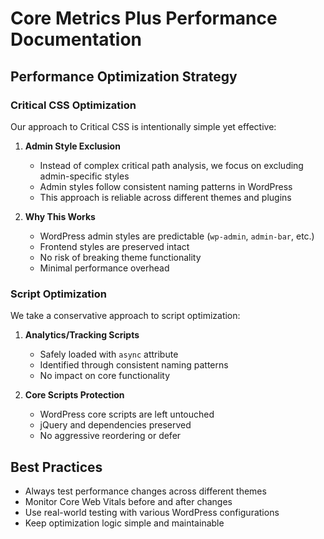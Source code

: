 # Core Metrics Plus Performance Documentation

## Performance Optimization Strategy

### Critical CSS Optimization
Our approach to Critical CSS is intentionally simple yet effective:

1. **Admin Style Exclusion**
   - Instead of complex critical path analysis, we focus on excluding admin-specific styles
   - Admin styles follow consistent naming patterns in WordPress
   - This approach is reliable across different themes and plugins

2. **Why This Works**
   - WordPress admin styles are predictable (`wp-admin`, `admin-bar`, etc.)
   - Frontend styles are preserved intact
   - No risk of breaking theme functionality
   - Minimal performance overhead

### Script Optimization
We take a conservative approach to script optimization:

1. **Analytics/Tracking Scripts**
   - Safely loaded with `async` attribute
   - Identified through consistent naming patterns
   - No impact on core functionality

2. **Core Scripts Protection**
   - WordPress core scripts are left untouched
   - jQuery and dependencies preserved
   - No aggressive reordering or defer

## Best Practices
- Always test performance changes across different themes
- Monitor Core Web Vitals before and after changes
- Use real-world testing with various WordPress configurations
- Keep optimization logic simple and maintainable
